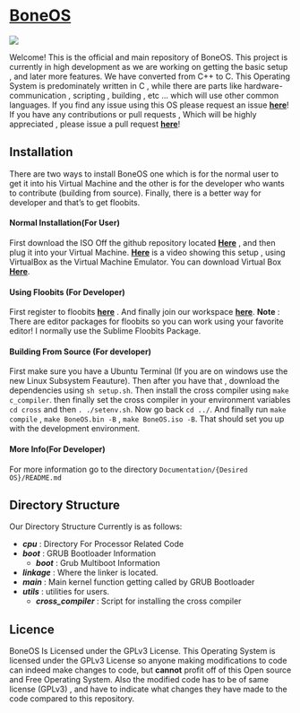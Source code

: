 # [BoneOS](https://BoneOS.org)
<img src="https://designapp.io/user-design-function/previewMyLogo/?logo_id=271982&hash=129ac10fa5"/>

Welcome! This is the official and main repository of BoneOS. This project is currently in high development as we are working on getting the basic setup , and later more features. We have converted from C++ to C. This Operating System is predominately written in C , while there are parts like hardware-communication , scripting , building , etc ... which will use other common languages. If you find any issue using this OS please request an issue [**here**](https://github.com/Bone-Project/BoneOS/issues)! If you have any contributions or pull requests , Which will be highly appreciated , please issue a pull request [**here**](https://github.com/Bone-Project/BoneOS/pulls)! 

Installation
---
There are two ways to install BoneOS one which is for the normal user to get it into his Virtual Machine and the other is for the developer who wants to contribute (building from source). Finally, there is a better way for developer and that’s to get floobits.

#### Normal Installation(For User)
  First download the ISO Off the github repository located [**Here**](https://github.com/Bone-Project/BoneOS) , and then plug it into your Virtual Machine. [**Here**](https://www.youtube.com/watch?v=gNfntwnkvzo&feature=youtu.be) is a video showing this setup , using VirtualBox as the Virtual Machine Emulator. You can download Virtual Box [**Here**](https://www.virtualbox.org/).
  

#### Using Floobits (For Developer)
 First register to floobits [**here**](https://floobits.com) . And finally join our workspace [**here**](https://floobits.com/aboga/BoneOS). **Note** : There are editor packages for floobits so you can work using your favorite editor! I normally use the Sublime Floobits Package.
 
#### Building From Source (For developer)

 First make sure you have a Ubuntu Terminal (If you are on windows use the new Linux Subsystem Feauture). Then after you have that , download the dependencies using `sh setup.sh`. Then install the cross compiler using `make c_compiler`. then finally set the cross compiler in your environment variables `cd cross` and then `. ./setenv.sh`. Now go back `cd ../`. And finally run `make compile` , `make BoneOS.bin -B` , `make BoneOS.iso -B`. That should set you up with the development environment.
 
#### More Info(For Developer)
For more information go to the directory `Documentation/{Desired OS}/README.md`
 
Directory Structure
----
Our Directory Structure Currently is as follows:

- ***cpu*** : Directory For Processor Related Code
- ***boot*** : GRUB Bootloader Information 
   - ***boot*** : Grub Multiboot Information
- ***linkage*** : Where the linker is located.
- ***main*** : Main kernel function getting called by GRUB Bootloader
- ***utils*** : utilities for users.
   - ***cross_compiler*** : Script for installing the cross compiler

Licence
---

BoneOS Is Licensed under the GPLv3 License. This Operating System is licensed under the GPLv3 License so anyone making modifications to code can indeed make changes to code, but **cannot** profit off of this Open source and Free Operating System. Also the modified code has to be of same license (GPLv3) , and have to indicate what changes they have made to the code compared to this repository.


